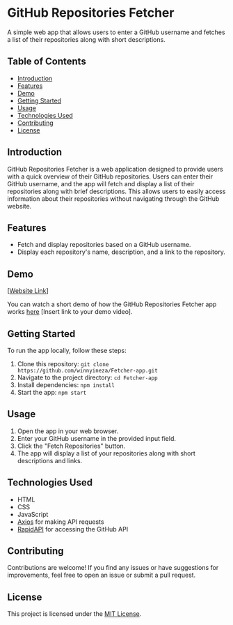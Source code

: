 # GitHub Repositories Fetcher

A simple web app that allows users to enter a GitHub username and fetches a list of their repositories along with short descriptions.

## Table of Contents

- [Introduction](#introduction)
- [Features](#features)
- [Demo](#demo)
- [Getting Started](#getting-started)
- [Usage](#usage)
- [Technologies Used](#technologies-used)
- [Contributing](#contributing)
- [License](#license)

## Introduction

GitHub Repositories Fetcher is a web application designed to provide users with a quick overview of their GitHub repositories. Users can enter their GitHub username, and the app will fetch and display a list of their repositories along with brief descriptions. This allows users to easily access information about their repositories without navigating through the GitHub website.

## Features

- Fetch and display repositories based on a GitHub username.
- Display each repository's name, description, and a link to the repository.

## Demo

[[Website Link](https://winnyineza.github.io/Fetcher-app/)]

You can watch a short demo of how the GitHub Repositories Fetcher app works [here](#) [Insert link to your demo video].

## Getting Started

To run the app locally, follow these steps:

1. Clone this repository: `git clone https://github.com/winnyineza/Fetcher-app.git`
2. Navigate to the project directory: `cd Fetcher-app`
3. Install dependencies: `npm install`
4. Start the app: `npm start`

## Usage

1. Open the app in your web browser.
2. Enter your GitHub username in the provided input field.
3. Click the "Fetch Repositories" button.
4. The app will display a list of your repositories along with short descriptions and links.

## Technologies Used

- HTML
- CSS
- JavaScript
- [Axios](https://github.com/axios/axios) for making API requests
- [RapidAPI](https://rapidapi.com/) for accessing the GitHub API

## Contributing

Contributions are welcome! If you find any issues or have suggestions for improvements, feel free to open an issue or submit a pull request.

## License

This project is licensed under the [MIT License](LICENSE).
